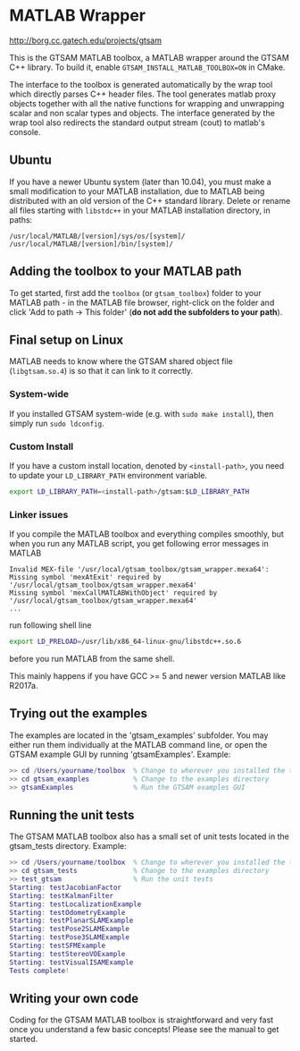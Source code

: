 # MATLAB Wrapper

http://borg.cc.gatech.edu/projects/gtsam

This is the GTSAM MATLAB toolbox, a MATLAB wrapper around the GTSAM C++ library. To build it, enable `GTSAM_INSTALL_MATLAB_TOOLBOX=ON` in CMake.

The interface to the toolbox is generated automatically by the wrap
tool which directly parses C++ header files. The tool generates matlab proxy objects together with all the native functions for wrapping and unwrapping scalar and non scalar types and objects. The interface generated by the wrap tool also redirects the standard output stream (cout) to matlab's console.

## Ubuntu

If you have a newer Ubuntu system (later than 10.04), you must make a small modification to your MATLAB installation, due to MATLAB being distributed with an old version of the C++ standard library.  Delete or rename all files starting with `libstdc++` in your MATLAB installation directory, in paths:

	/usr/local/MATLAB/[version]/sys/os/[system]/ 
	/usr/local/MATLAB/[version]/bin/[system]/


## Adding the toolbox to your MATLAB path

To get started, first add the `toolbox` (or `gtsam_toolbox`) folder to your MATLAB path - in the MATLAB file browser, right-click on the folder and click 'Add to path -> This folder' (**do not add the subfolders to your path**).

## Final setup on Linux

MATLAB needs to know where the GTSAM shared object file (`libgtsam.so.4`) is so that it can link to it correctly.

### System-wide

If you installed GTSAM system-wide (e.g. with `sudo make install`), then simply run `sudo ldconfig`.

### Custom Install

If you have a custom install location, denoted by `<install-path>`, you need to update your `LD_LIBRARY_PATH` environment variable.

```sh
export LD_LIBRARY_PATH=<install-path>/gtsam:$LD_LIBRARY_PATH
```

### Linker issues

If you compile the MATLAB toolbox and everything compiles smoothly, but when you run any MATLAB script, you get following error messages in MATLAB
```
Invalid MEX-file '/usr/local/gtsam_toolbox/gtsam_wrapper.mexa64':
Missing symbol 'mexAtExit' required by '/usr/local/gtsam_toolbox/gtsam_wrapper.mexa64'
Missing symbol 'mexCallMATLABWithObject' required by '/usr/local/gtsam_toolbox/gtsam_wrapper.mexa64'
...
```
run following shell line
```sh
export LD_PRELOAD=/usr/lib/x86_64-linux-gnu/libstdc++.so.6
```
before you run MATLAB from the same shell. 

This mainly happens if you have GCC >= 5 and newer version MATLAB like R2017a.


## Trying out the examples

The examples are located in the 'gtsam_examples' subfolder.  You may either run them individually at the MATLAB command line, or open the GTSAM example GUI by running 'gtsamExamples'.  Example:

```matlab
>> cd /Users/yourname/toolbox  % Change to wherever you installed the toolbox
>> cd gtsam_examples           % Change to the examples directory
>> gtsamExamples               % Run the GTSAM examples GUI
```

## Running the unit tests

The GTSAM MATLAB toolbox also has a small set of unit tests located in the gtsam_tests directory.  Example:

```matlab
>> cd /Users/yourname/toolbox  % Change to wherever you installed the toolbox
>> cd gtsam_tests              % Change to the examples directory
>> test_gtsam                  % Run the unit tests
Starting: testJacobianFactor
Starting: testKalmanFilter
Starting: testLocalizationExample
Starting: testOdometryExample
Starting: testPlanarSLAMExample
Starting: testPose2SLAMExample
Starting: testPose3SLAMExample
Starting: testSFMExample
Starting: testStereoVOExample
Starting: testVisualISAMExample
Tests complete!
```

## Writing your own code

Coding for the GTSAM MATLAB toolbox is straightforward and very fast once you understand a few basic concepts!  Please see the manual to get started.
